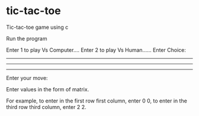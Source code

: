 # tic-tac-toe
Tic-tac-toe game using c

Run the program

Enter 1 to play Vs Computer....
Enter 2 to play Vs Human......
Enter Choice:

_ _ _
_ _ _
_ _ _
Enter your move:

Enter values in the form of matrix.

For example, to enter in the first row first column, enter 0 0,
to enter in the third row third column, enter 2 2.



